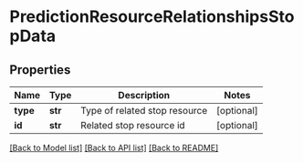 # PredictionResourceRelationshipsStopData

## Properties
Name | Type | Description | Notes
------------ | ------------- | ------------- | -------------
**type** | **str** | Type of related stop resource | [optional] 
**id** | **str** | Related stop resource id | [optional] 

[[Back to Model list]](../README.md#documentation-for-models) [[Back to API list]](../README.md#documentation-for-api-endpoints) [[Back to README]](../README.md)


